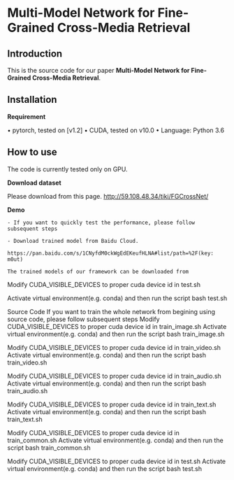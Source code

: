 # Multi-Model Network for Fine-Grained Cross-Media Retrieval
Introduction
------------
This is the source code for our paper **Multi-Model Network for Fine-Grained Cross-Media Retrieval**.

Installation
------------
**Requirement**

•	pytorch, tested on [v1.2]
•	CUDA, tested on v10.0
•	Language: Python 3.6

How to use
------------
The code is currently tested only on GPU.

**Download dataset**

Please download from this page. http://59.108.48.34/tiki/FGCrossNet/

**Demo**

    - If you want to quickly test the performance, please follow subsequent steps
    
    - Download trained model from Baidu Cloud.

	https://pan.baidu.com/s/1CNyfdM0ckWgEdEKeufHLNA#list/path=%2F(key: m0ut)
	
	The trained models of our framework can be downloaded from 

Modify CUDA_VISIBLE_DEVICES to proper cuda device id in test.sh

Activate virtual environment(e.g. conda) and then run the script
	bash test.sh

Source Code
	If you want to train the whole network from begining using source code, please follow subsequent steps
Modify CUDA_VISIBLE_DEVICES to proper cuda device id in train_image.sh
Activate virtual environment(e.g. conda) and then run the script
bash train_image.sh

Modify CUDA_VISIBLE_DEVICES to proper cuda device id in train_video.sh
Activate virtual environment(e.g. conda) and then run the script
bash train_video.sh

Modify CUDA_VISIBLE_DEVICES to proper cuda device id in train_audio.sh
Activate virtual environment(e.g. conda) and then run the script
bash train_audio.sh

Modify CUDA_VISIBLE_DEVICES to proper cuda device id in train_text.sh
Activate virtual environment(e.g. conda) and then run the script
bash train_text.sh

Modify CUDA_VISIBLE_DEVICES to proper cuda device id in train_common.sh
Activate virtual environment(e.g. conda) and then run the script
bash train_common.sh

Modify CUDA_VISIBLE_DEVICES to proper cuda device id in test.sh
Activate virtual environment(e.g. conda) and then run the script
bash test.sh


